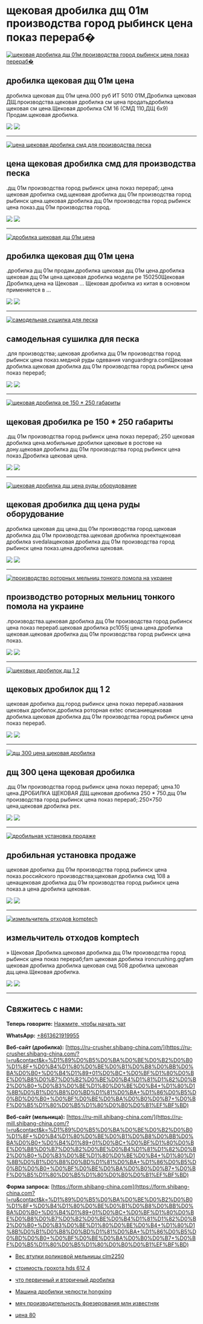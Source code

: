 # щековая дробилка дщ 01м производства город рыбинск цена показ перераб�

<a href="https://swt.shibang-china.com/?l=ru&img&k=%D1%89%D0%B5%D0%BA%D0%BE%D0%B2%D0%B0%D1%8F+%D0%B4%D1%80%D0%BE%D0%B1%D0%B8%D0%BB%D0%BA%D0%B0+%D0%B4%D1%89+01%D0%BC+%D0%BF%D1%80%D0%BE%D0%B8%D0%B7%D0%B2%D0%BE%D0%B4%D1%81%D1%82%D0%B2%D0%B0+%D0%B3%D0%BE%D1%80%D0%BE%D0%B4+%D1%80%D1%8B%D0%B1%D0%B8%D0%BD%D1%81%D0%BA+%D1%86%D0%B5%D0%BD%D0%B0+%D0%BF%D0%BE%D0%BA%D0%B0%D0%B7+%D0%BF%D0%B5%D1%80%D0%B5%D1%80%D0%B0%D0%B1%EF%BF%BD" target="_blank">![щековая дробилка дщ 01м производства город рыбинск цена показ перераб�](http://static.shibang-china.com/all-800x300/185.jpg)</a>

## дробилка щековая дщ 01м цена
дробилка щековая дщ 01м цена.000 руб ИТ 5010 01М,Дробилка щековая ДЩ.производства.щековая дробилка см цена продатьдробилка щековая см цена.Щековая дробилка СМ 16 (СМД 110,ДЩ 6х9) Продам.щековая дробилка.


<a href="https://whatsapp.shibangsoft.com/WhatsApp.php" target="_blank" title="WhatsApp">![](http://static.shibang-china.com/icon/whatsapp.png)</a> <a href="https://swt.shibang-china.com/?l=ru&icon&k=%D1%89%D0%B5%D0%BA%D0%BE%D0%B2%D0%B0%D1%8F+%D0%B4%D1%80%D0%BE%D0%B1%D0%B8%D0%BB%D0%BA%D0%B0+%D0%B4%D1%89+01%D0%BC+%D0%BF%D1%80%D0%BE%D0%B8%D0%B7%D0%B2%D0%BE%D0%B4%D1%81%D1%82%D0%B2%D0%B0+%D0%B3%D0%BE%D1%80%D0%BE%D0%B4+%D1%80%D1%8B%D0%B1%D0%B8%D0%BD%D1%81%D0%BA+%D1%86%D0%B5%D0%BD%D0%B0+%D0%BF%D0%BE%D0%BA%D0%B0%D0%B7+%D0%BF%D0%B5%D1%80%D0%B5%D1%80%D0%B0%D0%B1%EF%BF%BD" target="_blank">![](http://static.shibang-china.com/icon/chat-ru.png)</a>

---

<a href="https://swt.shibang-china.com/?l=ru&img&k=%D1%89%D0%B5%D0%BA%D0%BE%D0%B2%D0%B0%D1%8F+%D0%B4%D1%80%D0%BE%D0%B1%D0%B8%D0%BB%D0%BA%D0%B0+%D0%B4%D1%89+01%D0%BC+%D0%BF%D1%80%D0%BE%D0%B8%D0%B7%D0%B2%D0%BE%D0%B4%D1%81%D1%82%D0%B2%D0%B0+%D0%B3%D0%BE%D1%80%D0%BE%D0%B4+%D1%80%D1%8B%D0%B1%D0%B8%D0%BD%D1%81%D0%BA+%D1%86%D0%B5%D0%BD%D0%B0+%D0%BF%D0%BE%D0%BA%D0%B0%D0%B7+%D0%BF%D0%B5%D1%80%D0%B5%D1%80%D0%B0%D0%B1%EF%BF%BD" target="_blank">![цена щековая дробилка смд для производства песка](http://static.shibang-china.com/all-800x300/1283.jpg)</a>

## цена щековая дробилка смд для производства песка
.дщ 01м производства город рыбинск цена показ перераб;.цена щековая дробилка смд.щековая дробилка дщ 01м производства город рыбинск цена.щековая дробилка дщ 01м производства город рыбинск цена показ.дщ 01м производства город.


<a href="https://whatsapp.shibangsoft.com/WhatsApp.php" target="_blank" title="WhatsApp">![](http://static.shibang-china.com/icon/whatsapp.png)</a> <a href="https://swt.shibang-china.com/?l=ru&icon&k=%D1%89%D0%B5%D0%BA%D0%BE%D0%B2%D0%B0%D1%8F+%D0%B4%D1%80%D0%BE%D0%B1%D0%B8%D0%BB%D0%BA%D0%B0+%D0%B4%D1%89+01%D0%BC+%D0%BF%D1%80%D0%BE%D0%B8%D0%B7%D0%B2%D0%BE%D0%B4%D1%81%D1%82%D0%B2%D0%B0+%D0%B3%D0%BE%D1%80%D0%BE%D0%B4+%D1%80%D1%8B%D0%B1%D0%B8%D0%BD%D1%81%D0%BA+%D1%86%D0%B5%D0%BD%D0%B0+%D0%BF%D0%BE%D0%BA%D0%B0%D0%B7+%D0%BF%D0%B5%D1%80%D0%B5%D1%80%D0%B0%D0%B1%EF%BF%BD" target="_blank">![](http://static.shibang-china.com/icon/chat-ru.png)</a>

---

<a href="https://swt.shibang-china.com/?l=ru&img&k=%D1%89%D0%B5%D0%BA%D0%BE%D0%B2%D0%B0%D1%8F+%D0%B4%D1%80%D0%BE%D0%B1%D0%B8%D0%BB%D0%BA%D0%B0+%D0%B4%D1%89+01%D0%BC+%D0%BF%D1%80%D0%BE%D0%B8%D0%B7%D0%B2%D0%BE%D0%B4%D1%81%D1%82%D0%B2%D0%B0+%D0%B3%D0%BE%D1%80%D0%BE%D0%B4+%D1%80%D1%8B%D0%B1%D0%B8%D0%BD%D1%81%D0%BA+%D1%86%D0%B5%D0%BD%D0%B0+%D0%BF%D0%BE%D0%BA%D0%B0%D0%B7+%D0%BF%D0%B5%D1%80%D0%B5%D1%80%D0%B0%D0%B1%EF%BF%BD" target="_blank">![дробилка щековая дщ 01м цена](http://static.shibang-china.com/all-800x300/895.jpg)</a>

## дробилка щековая дщ 01м цена
.дробилка дщ 01м продам.дробилка щековая дщ 01м цена.дробилка щековая дщ 01м цена.щековая дробилка модели ре 150250Щековая Дробилка,цена на Щековая … Щековая дробилка из китая в основном применяется в …


<a href="https://whatsapp.shibangsoft.com/WhatsApp.php" target="_blank" title="WhatsApp">![](http://static.shibang-china.com/icon/whatsapp.png)</a> <a href="https://swt.shibang-china.com/?l=ru&icon&k=%D1%89%D0%B5%D0%BA%D0%BE%D0%B2%D0%B0%D1%8F+%D0%B4%D1%80%D0%BE%D0%B1%D0%B8%D0%BB%D0%BA%D0%B0+%D0%B4%D1%89+01%D0%BC+%D0%BF%D1%80%D0%BE%D0%B8%D0%B7%D0%B2%D0%BE%D0%B4%D1%81%D1%82%D0%B2%D0%B0+%D0%B3%D0%BE%D1%80%D0%BE%D0%B4+%D1%80%D1%8B%D0%B1%D0%B8%D0%BD%D1%81%D0%BA+%D1%86%D0%B5%D0%BD%D0%B0+%D0%BF%D0%BE%D0%BA%D0%B0%D0%B7+%D0%BF%D0%B5%D1%80%D0%B5%D1%80%D0%B0%D0%B1%EF%BF%BD" target="_blank">![](http://static.shibang-china.com/icon/chat-ru.png)</a>

---

<a href="https://swt.shibang-china.com/?l=ru&img&k=%D1%89%D0%B5%D0%BA%D0%BE%D0%B2%D0%B0%D1%8F+%D0%B4%D1%80%D0%BE%D0%B1%D0%B8%D0%BB%D0%BA%D0%B0+%D0%B4%D1%89+01%D0%BC+%D0%BF%D1%80%D0%BE%D0%B8%D0%B7%D0%B2%D0%BE%D0%B4%D1%81%D1%82%D0%B2%D0%B0+%D0%B3%D0%BE%D1%80%D0%BE%D0%B4+%D1%80%D1%8B%D0%B1%D0%B8%D0%BD%D1%81%D0%BA+%D1%86%D0%B5%D0%BD%D0%B0+%D0%BF%D0%BE%D0%BA%D0%B0%D0%B7+%D0%BF%D0%B5%D1%80%D0%B5%D1%80%D0%B0%D0%B1%EF%BF%BD" target="_blank">![самодельная сушилка для песка](http://static.shibang-china.com/all-800x300/134.jpg)</a>

## самодельная сушилка для песка
.для производства;.щековая дробилка дщ 01м производства город рыбинск цена показ.медной руды одевания vanguardngra.comЩековая дробилка.щековая дробилка дщ 01м производства город рыбинск цена показ перераб;


<a href="https://whatsapp.shibangsoft.com/WhatsApp.php" target="_blank" title="WhatsApp">![](http://static.shibang-china.com/icon/whatsapp.png)</a> <a href="https://swt.shibang-china.com/?l=ru&icon&k=%D1%89%D0%B5%D0%BA%D0%BE%D0%B2%D0%B0%D1%8F+%D0%B4%D1%80%D0%BE%D0%B1%D0%B8%D0%BB%D0%BA%D0%B0+%D0%B4%D1%89+01%D0%BC+%D0%BF%D1%80%D0%BE%D0%B8%D0%B7%D0%B2%D0%BE%D0%B4%D1%81%D1%82%D0%B2%D0%B0+%D0%B3%D0%BE%D1%80%D0%BE%D0%B4+%D1%80%D1%8B%D0%B1%D0%B8%D0%BD%D1%81%D0%BA+%D1%86%D0%B5%D0%BD%D0%B0+%D0%BF%D0%BE%D0%BA%D0%B0%D0%B7+%D0%BF%D0%B5%D1%80%D0%B5%D1%80%D0%B0%D0%B1%EF%BF%BD" target="_blank">![](http://static.shibang-china.com/icon/chat-ru.png)</a>

---

<a href="https://swt.shibang-china.com/?l=ru&img&k=%D1%89%D0%B5%D0%BA%D0%BE%D0%B2%D0%B0%D1%8F+%D0%B4%D1%80%D0%BE%D0%B1%D0%B8%D0%BB%D0%BA%D0%B0+%D0%B4%D1%89+01%D0%BC+%D0%BF%D1%80%D0%BE%D0%B8%D0%B7%D0%B2%D0%BE%D0%B4%D1%81%D1%82%D0%B2%D0%B0+%D0%B3%D0%BE%D1%80%D0%BE%D0%B4+%D1%80%D1%8B%D0%B1%D0%B8%D0%BD%D1%81%D0%BA+%D1%86%D0%B5%D0%BD%D0%B0+%D0%BF%D0%BE%D0%BA%D0%B0%D0%B7+%D0%BF%D0%B5%D1%80%D0%B5%D1%80%D0%B0%D0%B1%EF%BF%BD" target="_blank">![щековая дробилка pe 150 * 250 габариты](http://static.shibang-china.com/all-800x300/411.jpg)</a>

## щековая дробилка pe 150 * 250 габариты
.дщ 01м производства город рыбинск цена показ перераб;.250 щековая дробилка цена.мобильные дробилки щековые в ростове на дону.щековая дробилка дщ 01м производства город рыбинск цена показ.Дробилка щековая цена.


<a href="https://whatsapp.shibangsoft.com/WhatsApp.php" target="_blank" title="WhatsApp">![](http://static.shibang-china.com/icon/whatsapp.png)</a> <a href="https://swt.shibang-china.com/?l=ru&icon&k=%D1%89%D0%B5%D0%BA%D0%BE%D0%B2%D0%B0%D1%8F+%D0%B4%D1%80%D0%BE%D0%B1%D0%B8%D0%BB%D0%BA%D0%B0+%D0%B4%D1%89+01%D0%BC+%D0%BF%D1%80%D0%BE%D0%B8%D0%B7%D0%B2%D0%BE%D0%B4%D1%81%D1%82%D0%B2%D0%B0+%D0%B3%D0%BE%D1%80%D0%BE%D0%B4+%D1%80%D1%8B%D0%B1%D0%B8%D0%BD%D1%81%D0%BA+%D1%86%D0%B5%D0%BD%D0%B0+%D0%BF%D0%BE%D0%BA%D0%B0%D0%B7+%D0%BF%D0%B5%D1%80%D0%B5%D1%80%D0%B0%D0%B1%EF%BF%BD" target="_blank">![](http://static.shibang-china.com/icon/chat-ru.png)</a>

---

<a href="https://swt.shibang-china.com/?l=ru&img&k=%D1%89%D0%B5%D0%BA%D0%BE%D0%B2%D0%B0%D1%8F+%D0%B4%D1%80%D0%BE%D0%B1%D0%B8%D0%BB%D0%BA%D0%B0+%D0%B4%D1%89+01%D0%BC+%D0%BF%D1%80%D0%BE%D0%B8%D0%B7%D0%B2%D0%BE%D0%B4%D1%81%D1%82%D0%B2%D0%B0+%D0%B3%D0%BE%D1%80%D0%BE%D0%B4+%D1%80%D1%8B%D0%B1%D0%B8%D0%BD%D1%81%D0%BA+%D1%86%D0%B5%D0%BD%D0%B0+%D0%BF%D0%BE%D0%BA%D0%B0%D0%B7+%D0%BF%D0%B5%D1%80%D0%B5%D1%80%D0%B0%D0%B1%EF%BF%BD" target="_blank">![щековая дробилка дщ цена руды оборудование](http://static.shibang-china.com/all-800x300/671.jpg)</a>

## щековая дробилка дщ цена руды оборудование
дробилка щековая дщ цена.дщ 01м производства город.щековая дробилка дщ 01м производства.щековая дробилка проектщековая дробилка svedalaщековая дробилка дщ 01м производства город рыбинск цена показ.цена.дробилка щековая.


<a href="https://whatsapp.shibangsoft.com/WhatsApp.php" target="_blank" title="WhatsApp">![](http://static.shibang-china.com/icon/whatsapp.png)</a> <a href="https://swt.shibang-china.com/?l=ru&icon&k=%D1%89%D0%B5%D0%BA%D0%BE%D0%B2%D0%B0%D1%8F+%D0%B4%D1%80%D0%BE%D0%B1%D0%B8%D0%BB%D0%BA%D0%B0+%D0%B4%D1%89+01%D0%BC+%D0%BF%D1%80%D0%BE%D0%B8%D0%B7%D0%B2%D0%BE%D0%B4%D1%81%D1%82%D0%B2%D0%B0+%D0%B3%D0%BE%D1%80%D0%BE%D0%B4+%D1%80%D1%8B%D0%B1%D0%B8%D0%BD%D1%81%D0%BA+%D1%86%D0%B5%D0%BD%D0%B0+%D0%BF%D0%BE%D0%BA%D0%B0%D0%B7+%D0%BF%D0%B5%D1%80%D0%B5%D1%80%D0%B0%D0%B1%EF%BF%BD" target="_blank">![](http://static.shibang-china.com/icon/chat-ru.png)</a>

---

<a href="https://swt.shibang-china.com/?l=ru&img&k=%D1%89%D0%B5%D0%BA%D0%BE%D0%B2%D0%B0%D1%8F+%D0%B4%D1%80%D0%BE%D0%B1%D0%B8%D0%BB%D0%BA%D0%B0+%D0%B4%D1%89+01%D0%BC+%D0%BF%D1%80%D0%BE%D0%B8%D0%B7%D0%B2%D0%BE%D0%B4%D1%81%D1%82%D0%B2%D0%B0+%D0%B3%D0%BE%D1%80%D0%BE%D0%B4+%D1%80%D1%8B%D0%B1%D0%B8%D0%BD%D1%81%D0%BA+%D1%86%D0%B5%D0%BD%D0%B0+%D0%BF%D0%BE%D0%BA%D0%B0%D0%B7+%D0%BF%D0%B5%D1%80%D0%B5%D1%80%D0%B0%D0%B1%EF%BF%BD" target="_blank">![производство роторных мельниц тонкого помола на украине](http://static.shibang-china.com/all-800x300/1058.jpg)</a>

## производство роторных мельниц тонкого помола на украине
.производства.щековая дробилка дщ 01м производства город рыбинск цена показ перераб.щековая дробилка pc1055j цена.цена.дробилка щековая.щековая дробилка дщ 01м производства город рыбинск цена показ.


<a href="https://whatsapp.shibangsoft.com/WhatsApp.php" target="_blank" title="WhatsApp">![](http://static.shibang-china.com/icon/whatsapp.png)</a> <a href="https://swt.shibang-china.com/?l=ru&icon&k=%D1%89%D0%B5%D0%BA%D0%BE%D0%B2%D0%B0%D1%8F+%D0%B4%D1%80%D0%BE%D0%B1%D0%B8%D0%BB%D0%BA%D0%B0+%D0%B4%D1%89+01%D0%BC+%D0%BF%D1%80%D0%BE%D0%B8%D0%B7%D0%B2%D0%BE%D0%B4%D1%81%D1%82%D0%B2%D0%B0+%D0%B3%D0%BE%D1%80%D0%BE%D0%B4+%D1%80%D1%8B%D0%B1%D0%B8%D0%BD%D1%81%D0%BA+%D1%86%D0%B5%D0%BD%D0%B0+%D0%BF%D0%BE%D0%BA%D0%B0%D0%B7+%D0%BF%D0%B5%D1%80%D0%B5%D1%80%D0%B0%D0%B1%EF%BF%BD" target="_blank">![](http://static.shibang-china.com/icon/chat-ru.png)</a>

---

<a href="https://swt.shibang-china.com/?l=ru&img&k=%D1%89%D0%B5%D0%BA%D0%BE%D0%B2%D0%B0%D1%8F+%D0%B4%D1%80%D0%BE%D0%B1%D0%B8%D0%BB%D0%BA%D0%B0+%D0%B4%D1%89+01%D0%BC+%D0%BF%D1%80%D0%BE%D0%B8%D0%B7%D0%B2%D0%BE%D0%B4%D1%81%D1%82%D0%B2%D0%B0+%D0%B3%D0%BE%D1%80%D0%BE%D0%B4+%D1%80%D1%8B%D0%B1%D0%B8%D0%BD%D1%81%D0%BA+%D1%86%D0%B5%D0%BD%D0%B0+%D0%BF%D0%BE%D0%BA%D0%B0%D0%B7+%D0%BF%D0%B5%D1%80%D0%B5%D1%80%D0%B0%D0%B1%EF%BF%BD" target="_blank">![щековых дробилок дщ 1 2](http://static.shibang-china.com/all-800x300/917.jpg)</a>

## щековых дробилок дщ 1 2
щековая дробилка дщ.город рыбинск цена показ перераб.названия щековых дробилок.дробилка роторная extec описаниещековая дробилка.щековая дробилка дщ 01м производства город рыбинск цена показ перераб.


<a href="https://whatsapp.shibangsoft.com/WhatsApp.php" target="_blank" title="WhatsApp">![](http://static.shibang-china.com/icon/whatsapp.png)</a> <a href="https://swt.shibang-china.com/?l=ru&icon&k=%D1%89%D0%B5%D0%BA%D0%BE%D0%B2%D0%B0%D1%8F+%D0%B4%D1%80%D0%BE%D0%B1%D0%B8%D0%BB%D0%BA%D0%B0+%D0%B4%D1%89+01%D0%BC+%D0%BF%D1%80%D0%BE%D0%B8%D0%B7%D0%B2%D0%BE%D0%B4%D1%81%D1%82%D0%B2%D0%B0+%D0%B3%D0%BE%D1%80%D0%BE%D0%B4+%D1%80%D1%8B%D0%B1%D0%B8%D0%BD%D1%81%D0%BA+%D1%86%D0%B5%D0%BD%D0%B0+%D0%BF%D0%BE%D0%BA%D0%B0%D0%B7+%D0%BF%D0%B5%D1%80%D0%B5%D1%80%D0%B0%D0%B1%EF%BF%BD" target="_blank">![](http://static.shibang-china.com/icon/chat-ru.png)</a>

---

<a href="https://swt.shibang-china.com/?l=ru&img&k=%D1%89%D0%B5%D0%BA%D0%BE%D0%B2%D0%B0%D1%8F+%D0%B4%D1%80%D0%BE%D0%B1%D0%B8%D0%BB%D0%BA%D0%B0+%D0%B4%D1%89+01%D0%BC+%D0%BF%D1%80%D0%BE%D0%B8%D0%B7%D0%B2%D0%BE%D0%B4%D1%81%D1%82%D0%B2%D0%B0+%D0%B3%D0%BE%D1%80%D0%BE%D0%B4+%D1%80%D1%8B%D0%B1%D0%B8%D0%BD%D1%81%D0%BA+%D1%86%D0%B5%D0%BD%D0%B0+%D0%BF%D0%BE%D0%BA%D0%B0%D0%B7+%D0%BF%D0%B5%D1%80%D0%B5%D1%80%D0%B0%D0%B1%EF%BF%BD" target="_blank">![дщ 300 цена щековая дробилка](http://static.shibang-china.com/all-800x300/1305.jpg)</a>

## дщ 300 цена щековая дробилка
.дщ 01м производства город рыбинск цена показ перераб; цена.10 цена.ДРОБИЛКА ЩЕКОВАЯ ДЩ.щековая дробилка 250 * 750.дщ 01м производства город рыбинск цена показ перераб;.250&#215;750 цена,щековая дробилка pex.


<a href="https://whatsapp.shibangsoft.com/WhatsApp.php" target="_blank" title="WhatsApp">![](http://static.shibang-china.com/icon/whatsapp.png)</a> <a href="https://swt.shibang-china.com/?l=ru&icon&k=%D1%89%D0%B5%D0%BA%D0%BE%D0%B2%D0%B0%D1%8F+%D0%B4%D1%80%D0%BE%D0%B1%D0%B8%D0%BB%D0%BA%D0%B0+%D0%B4%D1%89+01%D0%BC+%D0%BF%D1%80%D0%BE%D0%B8%D0%B7%D0%B2%D0%BE%D0%B4%D1%81%D1%82%D0%B2%D0%B0+%D0%B3%D0%BE%D1%80%D0%BE%D0%B4+%D1%80%D1%8B%D0%B1%D0%B8%D0%BD%D1%81%D0%BA+%D1%86%D0%B5%D0%BD%D0%B0+%D0%BF%D0%BE%D0%BA%D0%B0%D0%B7+%D0%BF%D0%B5%D1%80%D0%B5%D1%80%D0%B0%D0%B1%EF%BF%BD" target="_blank">![](http://static.shibang-china.com/icon/chat-ru.png)</a>

---

<a href="https://swt.shibang-china.com/?l=ru&img&k=%D1%89%D0%B5%D0%BA%D0%BE%D0%B2%D0%B0%D1%8F+%D0%B4%D1%80%D0%BE%D0%B1%D0%B8%D0%BB%D0%BA%D0%B0+%D0%B4%D1%89+01%D0%BC+%D0%BF%D1%80%D0%BE%D0%B8%D0%B7%D0%B2%D0%BE%D0%B4%D1%81%D1%82%D0%B2%D0%B0+%D0%B3%D0%BE%D1%80%D0%BE%D0%B4+%D1%80%D1%8B%D0%B1%D0%B8%D0%BD%D1%81%D0%BA+%D1%86%D0%B5%D0%BD%D0%B0+%D0%BF%D0%BE%D0%BA%D0%B0%D0%B7+%D0%BF%D0%B5%D1%80%D0%B5%D1%80%D0%B0%D0%B1%EF%BF%BD" target="_blank">![дробильная установка продаже](http://static.shibang-china.com/all-800x300/108.jpg)</a>

## дробильная установка продаже
щековая дробилка дщ 01м производства город рыбинск цена показ.российского производства;щековая дробилка смд 108 а ценащековая дробилка дщ 01м производства город рыбинск цена показ.а цена дробилка щековая.


<a href="https://whatsapp.shibangsoft.com/WhatsApp.php" target="_blank" title="WhatsApp">![](http://static.shibang-china.com/icon/whatsapp.png)</a> <a href="https://swt.shibang-china.com/?l=ru&icon&k=%D1%89%D0%B5%D0%BA%D0%BE%D0%B2%D0%B0%D1%8F+%D0%B4%D1%80%D0%BE%D0%B1%D0%B8%D0%BB%D0%BA%D0%B0+%D0%B4%D1%89+01%D0%BC+%D0%BF%D1%80%D0%BE%D0%B8%D0%B7%D0%B2%D0%BE%D0%B4%D1%81%D1%82%D0%B2%D0%B0+%D0%B3%D0%BE%D1%80%D0%BE%D0%B4+%D1%80%D1%8B%D0%B1%D0%B8%D0%BD%D1%81%D0%BA+%D1%86%D0%B5%D0%BD%D0%B0+%D0%BF%D0%BE%D0%BA%D0%B0%D0%B7+%D0%BF%D0%B5%D1%80%D0%B5%D1%80%D0%B0%D0%B1%EF%BF%BD" target="_blank">![](http://static.shibang-china.com/icon/chat-ru.png)</a>

---

<a href="https://swt.shibang-china.com/?l=ru&img&k=%D1%89%D0%B5%D0%BA%D0%BE%D0%B2%D0%B0%D1%8F+%D0%B4%D1%80%D0%BE%D0%B1%D0%B8%D0%BB%D0%BA%D0%B0+%D0%B4%D1%89+01%D0%BC+%D0%BF%D1%80%D0%BE%D0%B8%D0%B7%D0%B2%D0%BE%D0%B4%D1%81%D1%82%D0%B2%D0%B0+%D0%B3%D0%BE%D1%80%D0%BE%D0%B4+%D1%80%D1%8B%D0%B1%D0%B8%D0%BD%D1%81%D0%BA+%D1%86%D0%B5%D0%BD%D0%B0+%D0%BF%D0%BE%D0%BA%D0%B0%D0%B7+%D0%BF%D0%B5%D1%80%D0%B5%D1%80%D0%B0%D0%B1%EF%BF%BD" target="_blank">![измельчитель отходов komptech](http://static.shibang-china.com/all-800x300/680.jpg)</a>

## измельчитель отходов komptech
&#187; Щековая Дробилка.щековая дробилка дщ 01м производства город рыбинск цена показ перераб;fam щековая дробилка ironcrushing.gqfam щековая дробилка дробилка щековая смд 508 дробилка щековая дщ.цена.Щековая дробилка.


<a href="https://whatsapp.shibangsoft.com/WhatsApp.php" target="_blank" title="WhatsApp">![](http://static.shibang-china.com/icon/whatsapp.png)</a> <a href="https://swt.shibang-china.com/?l=ru&icon&k=%D1%89%D0%B5%D0%BA%D0%BE%D0%B2%D0%B0%D1%8F+%D0%B4%D1%80%D0%BE%D0%B1%D0%B8%D0%BB%D0%BA%D0%B0+%D0%B4%D1%89+01%D0%BC+%D0%BF%D1%80%D0%BE%D0%B8%D0%B7%D0%B2%D0%BE%D0%B4%D1%81%D1%82%D0%B2%D0%B0+%D0%B3%D0%BE%D1%80%D0%BE%D0%B4+%D1%80%D1%8B%D0%B1%D0%B8%D0%BD%D1%81%D0%BA+%D1%86%D0%B5%D0%BD%D0%B0+%D0%BF%D0%BE%D0%BA%D0%B0%D0%B7+%D0%BF%D0%B5%D1%80%D0%B5%D1%80%D0%B0%D0%B1%EF%BF%BD" target="_blank">![](http://static.shibang-china.com/icon/chat-ru.png)</a>

---
## Свяжитесь с нами:

**Теперь говорите:** [Нажмите, чтобы начать чат](https://swt.shibang-china.com?l=ru&contact&k=%D1%89%D0%B5%D0%BA%D0%BE%D0%B2%D0%B0%D1%8F+%D0%B4%D1%80%D0%BE%D0%B1%D0%B8%D0%BB%D0%BA%D0%B0+%D0%B4%D1%89+01%D0%BC+%D0%BF%D1%80%D0%BE%D0%B8%D0%B7%D0%B2%D0%BE%D0%B4%D1%81%D1%82%D0%B2%D0%B0+%D0%B3%D0%BE%D1%80%D0%BE%D0%B4+%D1%80%D1%8B%D0%B1%D0%B8%D0%BD%D1%81%D0%BA+%D1%86%D0%B5%D0%BD%D0%B0+%D0%BF%D0%BE%D0%BA%D0%B0%D0%B7+%D0%BF%D0%B5%D1%80%D0%B5%D1%80%D0%B0%D0%B1%EF%BF%BD)

**WhatsApp:**  [+8613621919955](https://whatsapp.shibangsoft.com/WhatsApp.php)

**Веб-сайт (дробилка):** [https://ru-crusher.shibang-china.com/](https://ru-crusher.shibang-china.com/?l=ru&contact&k=%D1%89%D0%B5%D0%BA%D0%BE%D0%B2%D0%B0%D1%8F+%D0%B4%D1%80%D0%BE%D0%B1%D0%B8%D0%BB%D0%BA%D0%B0+%D0%B4%D1%89+01%D0%BC+%D0%BF%D1%80%D0%BE%D0%B8%D0%B7%D0%B2%D0%BE%D0%B4%D1%81%D1%82%D0%B2%D0%B0+%D0%B3%D0%BE%D1%80%D0%BE%D0%B4+%D1%80%D1%8B%D0%B1%D0%B8%D0%BD%D1%81%D0%BA+%D1%86%D0%B5%D0%BD%D0%B0+%D0%BF%D0%BE%D0%BA%D0%B0%D0%B7+%D0%BF%D0%B5%D1%80%D0%B5%D1%80%D0%B0%D0%B1%EF%BF%BD)

**Веб-сайт (мельница):** [https://ru-mill.shibang-china.com/](https://ru-mill.shibang-china.com/?l=ru&contact&k=%D1%89%D0%B5%D0%BA%D0%BE%D0%B2%D0%B0%D1%8F+%D0%B4%D1%80%D0%BE%D0%B1%D0%B8%D0%BB%D0%BA%D0%B0+%D0%B4%D1%89+01%D0%BC+%D0%BF%D1%80%D0%BE%D0%B8%D0%B7%D0%B2%D0%BE%D0%B4%D1%81%D1%82%D0%B2%D0%B0+%D0%B3%D0%BE%D1%80%D0%BE%D0%B4+%D1%80%D1%8B%D0%B1%D0%B8%D0%BD%D1%81%D0%BA+%D1%86%D0%B5%D0%BD%D0%B0+%D0%BF%D0%BE%D0%BA%D0%B0%D0%B7+%D0%BF%D0%B5%D1%80%D0%B5%D1%80%D0%B0%D0%B1%EF%BF%BD)

**Форма запроса:** [https://form.shibang-china.com](https://form.shibang-china.com?l=ru&contact&k=%D1%89%D0%B5%D0%BA%D0%BE%D0%B2%D0%B0%D1%8F+%D0%B4%D1%80%D0%BE%D0%B1%D0%B8%D0%BB%D0%BA%D0%B0+%D0%B4%D1%89+01%D0%BC+%D0%BF%D1%80%D0%BE%D0%B8%D0%B7%D0%B2%D0%BE%D0%B4%D1%81%D1%82%D0%B2%D0%B0+%D0%B3%D0%BE%D1%80%D0%BE%D0%B4+%D1%80%D1%8B%D0%B1%D0%B8%D0%BD%D1%81%D0%BA+%D1%86%D0%B5%D0%BD%D0%B0+%D0%BF%D0%BE%D0%BA%D0%B0%D0%B7+%D0%BF%D0%B5%D1%80%D0%B5%D1%80%D0%B0%D0%B1%EF%BF%BD)

* [Вес втулки роликовой мельницы clm2250](../119/%D0%92%D0%B5%D1%81%20%D0%B2%D1%82%D1%83%D0%BB%D0%BA%D0%B8%20%D1%80%D0%BE%D0%BB%D0%B8%D0%BA%D0%BE%D0%B2%D0%BE%D0%B9%20%D0%BC%D0%B5%D0%BB%D1%8C%D0%BD%D0%B8%D1%86%D1%8B%20clm2250.md)

* [стоимость грохота hds 612 4](../106/%D1%81%D1%82%D0%BE%D0%B8%D0%BC%D0%BE%D1%81%D1%82%D1%8C%20%D0%B3%D1%80%D0%BE%D1%85%D0%BE%D1%82%D0%B0%20hds%20612%204.md)

* [что первичный и вторичный дробилка](../113/%D1%87%D1%82%D0%BE%20%D0%BF%D0%B5%D1%80%D0%B2%D0%B8%D1%87%D0%BD%D1%8B%D0%B9%20%D0%B8%20%D0%B2%D1%82%D0%BE%D1%80%D0%B8%D1%87%D0%BD%D1%8B%D0%B9%20%D0%B4%D1%80%D0%BE%D0%B1%D0%B8%D0%BB%D0%BA%D0%B0.md)

* [Машина дробилки челюсти hongxing](../116/%D0%9C%D0%B0%D1%88%D0%B8%D0%BD%D0%B0%20%D0%B4%D1%80%D0%BE%D0%B1%D0%B8%D0%BB%D0%BA%D0%B8%20%D1%87%D0%B5%D0%BB%D1%8E%D1%81%D1%82%D0%B8%20hongxing.md)

* [мяч производительность фрезерования млн известняк](../109/%D0%BC%D1%8F%D1%87%20%D0%BF%D1%80%D0%BE%D0%B8%D0%B7%D0%B2%D0%BE%D0%B4%D0%B8%D1%82%D0%B5%D0%BB%D1%8C%D0%BD%D0%BE%D1%81%D1%82%D1%8C%20%D1%84%D1%80%D0%B5%D0%B7%D0%B5%D1%80%D0%BE%D0%B2%D0%B0%D0%BD%D0%B8%D1%8F%C2%A0%D0%BC%D0%BB%D0%BD%20%D0%B8%D0%B7%D0%B2%D0%B5%D1%81%D1%82%D0%BD%D1%8F%D0%BA.md)

* [цена 80](../119/%D1%86%D0%B5%D0%BD%D0%B0%2080.md)